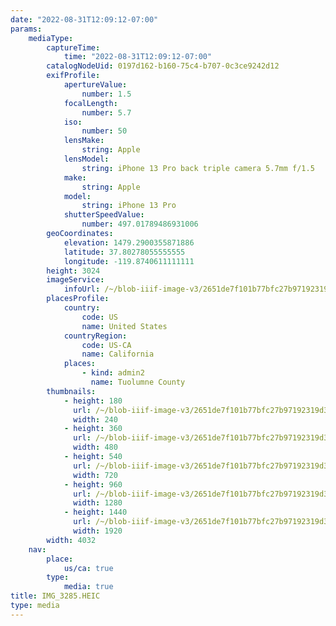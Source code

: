 ```yaml
---
date: "2022-08-31T12:09:12-07:00"
params:
    mediaType:
        captureTime:
            time: "2022-08-31T12:09:12-07:00"
        catalogNodeUid: 0197d162-b160-75c4-b707-0c3ce9242d12
        exifProfile:
            apertureValue:
                number: 1.5
            focalLength:
                number: 5.7
            iso:
                number: 50
            lensMake:
                string: Apple
            lensModel:
                string: iPhone 13 Pro back triple camera 5.7mm f/1.5
            make:
                string: Apple
            model:
                string: iPhone 13 Pro
            shutterSpeedValue:
                number: 497.01789486931006
        geoCoordinates:
            elevation: 1479.2900355871886
            latitude: 37.80278055555555
            longitude: -119.8740611111111
        height: 3024
        imageService:
            infoUrl: /~/blob-iiif-image-v3/2651de7f101b77bfc27b97192319d3b489a964039be6c50208777bb8373e6ecf/info.json
        placesProfile:
            country:
                code: US
                name: United States
            countryRegion:
                code: US-CA
                name: California
            places:
                - kind: admin2
                  name: Tuolumne County
        thumbnails:
            - height: 180
              url: /~/blob-iiif-image-v3/2651de7f101b77bfc27b97192319d3b489a964039be6c50208777bb8373e6ecf/full/240%2C180/0/default.jpg
              width: 240
            - height: 360
              url: /~/blob-iiif-image-v3/2651de7f101b77bfc27b97192319d3b489a964039be6c50208777bb8373e6ecf/full/480%2C360/0/default.jpg
              width: 480
            - height: 540
              url: /~/blob-iiif-image-v3/2651de7f101b77bfc27b97192319d3b489a964039be6c50208777bb8373e6ecf/full/720%2C540/0/default.jpg
              width: 720
            - height: 960
              url: /~/blob-iiif-image-v3/2651de7f101b77bfc27b97192319d3b489a964039be6c50208777bb8373e6ecf/full/1280%2C960/0/default.jpg
              width: 1280
            - height: 1440
              url: /~/blob-iiif-image-v3/2651de7f101b77bfc27b97192319d3b489a964039be6c50208777bb8373e6ecf/full/1920%2C1440/0/default.jpg
              width: 1920
        width: 4032
    nav:
        place:
            us/ca: true
        type:
            media: true
title: IMG_3285.HEIC
type: media
---
```

